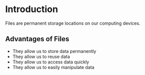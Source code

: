 # Introduction

Files are permanent storage locations on our computing devices.

## Advantages of Files

- They allow us to store data permanently
- They allow us to reuse data
- They allow us to access data quickly
- They allow us to easily manipulate data
